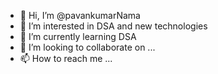 - 👋 Hi, I’m @pavankumarNama
- 👀 I’m interested in DSA and new technologies
- 🌱 I’m currently learning DSA
- 💞️ I’m looking to collaborate on ...
- 📫 How to reach me ...

<!---
pavankumarNama/pavankumarNama is a ✨ special ✨ repository because its `README.md` (this file) appears on your GitHub profile.
You can click the Preview link to take a look at your changes.
--->
